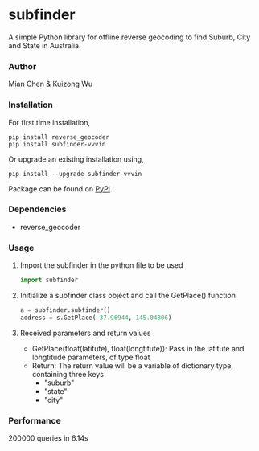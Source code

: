 # subfinder

A simple Python library for offline reverse geocoding to find Suburb, City and State in Australia.

### Author

Mian Chen & Kuizong Wu

### Installation

For first time installation,

```shell
pip install reverse_geocoder
pip install subfinder-vvvin
```

Or upgrade an existing installation using,

```shell
pip install --upgrade subfinder-vvvin
```

Package can be found on [PyPI](https://pypi.python.org/pypi/reverse_geocoder/).

### Dependencies

- reverse_geocoder

### Usage

1. Import the subfinder in the python file to be used

   ```python
   import subfinder
   ```

2. Initialize a subfinder class object and call the GetPlace() function

   ```python
   a = subfinder.subfinder()
   address = s.GetPlace(-37.96944, 145.04806)
   ```

3. Received parameters and return values
   - GetPlace(float(latitute), float(longtitute)): Pass in the latitute and longtitude parameters, of type float
   - Return: The return value will be a variable of dictionary type, containing three keys
     - "suburb"
     - "state"
     - "city"

### Performance

200000 queries in 6.14s